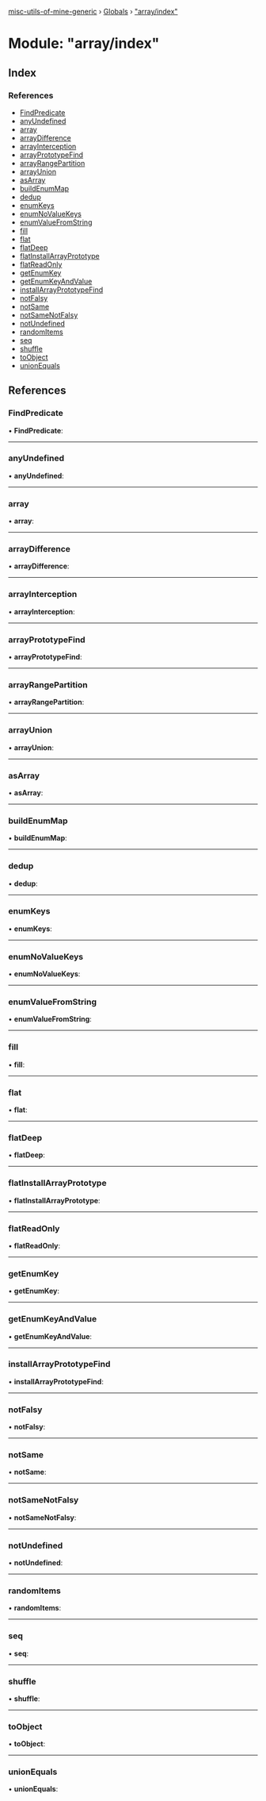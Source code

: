 [misc-utils-of-mine-generic](../README.md) › [Globals](../globals.md) › ["array/index"](_array_index_.md)

# Module: "array/index"

## Index

### References

* [FindPredicate](_array_index_.md#findpredicate)
* [anyUndefined](_array_index_.md#anyundefined)
* [array](_array_index_.md#array)
* [arrayDifference](_array_index_.md#arraydifference)
* [arrayInterception](_array_index_.md#arrayinterception)
* [arrayPrototypeFind](_array_index_.md#arrayprototypefind)
* [arrayRangePartition](_array_index_.md#arrayrangepartition)
* [arrayUnion](_array_index_.md#arrayunion)
* [asArray](_array_index_.md#asarray)
* [buildEnumMap](_array_index_.md#buildenummap)
* [dedup](_array_index_.md#dedup)
* [enumKeys](_array_index_.md#enumkeys)
* [enumNoValueKeys](_array_index_.md#enumnovaluekeys)
* [enumValueFromString](_array_index_.md#enumvaluefromstring)
* [fill](_array_index_.md#fill)
* [flat](_array_index_.md#flat)
* [flatDeep](_array_index_.md#flatdeep)
* [flatInstallArrayPrototype](_array_index_.md#flatinstallarrayprototype)
* [flatReadOnly](_array_index_.md#flatreadonly)
* [getEnumKey](_array_index_.md#getenumkey)
* [getEnumKeyAndValue](_array_index_.md#getenumkeyandvalue)
* [installArrayPrototypeFind](_array_index_.md#installarrayprototypefind)
* [notFalsy](_array_index_.md#notfalsy)
* [notSame](_array_index_.md#notsame)
* [notSameNotFalsy](_array_index_.md#notsamenotfalsy)
* [notUndefined](_array_index_.md#notundefined)
* [randomItems](_array_index_.md#randomitems)
* [seq](_array_index_.md#seq)
* [shuffle](_array_index_.md#shuffle)
* [toObject](_array_index_.md#toobject)
* [unionEquals](_array_index_.md#unionequals)

## References

###  FindPredicate

• **FindPredicate**:

___

###  anyUndefined

• **anyUndefined**:

___

###  array

• **array**:

___

###  arrayDifference

• **arrayDifference**:

___

###  arrayInterception

• **arrayInterception**:

___

###  arrayPrototypeFind

• **arrayPrototypeFind**:

___

###  arrayRangePartition

• **arrayRangePartition**:

___

###  arrayUnion

• **arrayUnion**:

___

###  asArray

• **asArray**:

___

###  buildEnumMap

• **buildEnumMap**:

___

###  dedup

• **dedup**:

___

###  enumKeys

• **enumKeys**:

___

###  enumNoValueKeys

• **enumNoValueKeys**:

___

###  enumValueFromString

• **enumValueFromString**:

___

###  fill

• **fill**:

___

###  flat

• **flat**:

___

###  flatDeep

• **flatDeep**:

___

###  flatInstallArrayPrototype

• **flatInstallArrayPrototype**:

___

###  flatReadOnly

• **flatReadOnly**:

___

###  getEnumKey

• **getEnumKey**:

___

###  getEnumKeyAndValue

• **getEnumKeyAndValue**:

___

###  installArrayPrototypeFind

• **installArrayPrototypeFind**:

___

###  notFalsy

• **notFalsy**:

___

###  notSame

• **notSame**:

___

###  notSameNotFalsy

• **notSameNotFalsy**:

___

###  notUndefined

• **notUndefined**:

___

###  randomItems

• **randomItems**:

___

###  seq

• **seq**:

___

###  shuffle

• **shuffle**:

___

###  toObject

• **toObject**:

___

###  unionEquals

• **unionEquals**:
